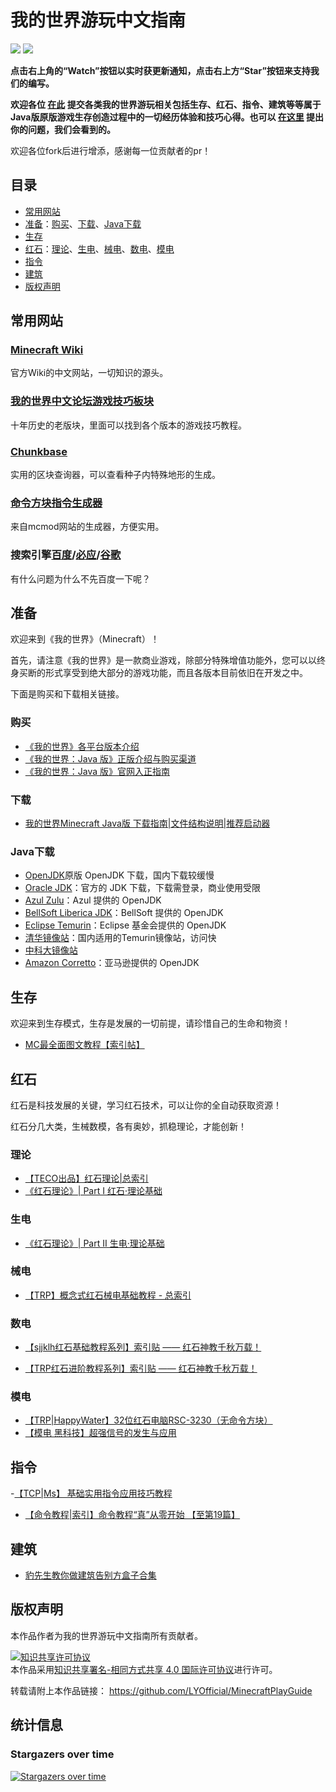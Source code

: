 # 我的世界游玩中文指南
![](https://img.shields.io/badge/license-CC--BY--SA--4.0-green) ![](https://img.shields.io/github/stars/LYOfficial/MinecraftPlayGuide)  

**点击右上角的“Watch”按钮以实时获更新通知，点击右上方“Star”按钮来支持我们的编写。**

**欢迎各位 [在此](https://github.com/LYOfficial/MinecraftPlayGuide/issues/new) 提交各类我的世界游玩相关包括生存、红石、指令、建筑等等属于Java版原版游戏生存创造过程中的一切经历体验和技巧心得。也可以 [在这里](https://github.com/LYOfficial/MinecraftPlayGuide/issues/new) 提出你的问题，我们会看到的。**

欢迎各位fork后进行增添，感谢每一位贡献者的pr！

## 目录
- [常用网站](#常用网站)
- [准备](#准备)：[购买](#购买)、[下载](#下载)、[Java下载](#Java下载)
- [生存](#生存)
- [红石](#红石)：[理论](#理论)、[生电](#生电)、[械电](#械电)、[数电](#数电)、[模电](#模电)
- [指令](#指令)
- [建筑](#建筑)
- [版权声明](#版权声明)

## 常用网站

### [Minecraft Wiki](https://minecraft.fandom.com/zh/wiki/)
官方Wiki的中文网站，一切知识的源头。

### [我的世界中文论坛游戏技巧板块](https://www.mcbbs.net/forum-gameplay-1.html)
十年历史的老版块，里面可以找到各个版本的游戏技巧教程。

### [Chunkbase](https://www.chunkbase.com/)
实用的区块查询器，可以查看种子内特殊地形的生成。

### [命令方块指令生成器](https://www.mcmod.cn/tools/cbcreator/)
来自mcmod网站的生成器，方便实用。

### 搜索引擎[百度](https://www.baidu.com)/[必应](https://www.bing.com)/[谷歌](https://www.google.com)
有什么问题为什么不先百度一下呢？

## 准备
欢迎来到《我的世界》（Minecraft）！

首先，请注意《我的世界》是一款商业游戏，除部分特殊增值功能外，您可以以终身买断的形式享受到绝大部分的游戏功能，而且各版本目前依旧在开发之中。

下面是购买和下载相关链接。

### 购买

- [《我的世界》各平台版本介绍](https://www.mcbbs.net/thread-269349-1-1.html)
- [《我的世界：Java 版》正版介绍与购买渠道](https://www.mcbbs.net/thread-1301727-1-1.html)
- [《我的世界：Java 版》官网入正指南](https://www.mcbbs.net/thread-1301737-1-1.html)


### 下载

- [我的世界Minecraft Java版 下载指南|文件结构说明|推荐启动器](https://www.mcbbs.net/thread-38297-1-1.html)


### Java下载

- [OpenJDK](https://openjdk.org/)原版 OpenJDK 下载，国内下载较缓慢
- [Oracle JDK](https://www.oracle.com/java/technologies/java-se-glance.html)：官方的 JDK 下载，下载需登录，商业使用受限
- [Azul Zulu](https://www.azul.com/downloads/)：Azul 提供的 OpenJDK
- [BellSoft Liberica JDK](https://bell-sw.com/pages/downloads/)：BellSoft 提供的 OpenJDK
- [Eclipse Temurin](https://adoptium.net/zh-CN/temurin/releases/)：Eclipse 基金会提供的 OpenJDK
- [清华镜像站](https://mirrors.tuna.tsinghua.edu.cn/Adoptium/)：国内适用的Temurin镜像站，访问快
- [中科大镜像站](https://mirrors.ustc.edu.cn/AdoptOpenJDK/)
- [Amazon Corretto](https://aws.amazon.com/cn/corretto/)：亚马逊提供的 OpenJDK

## 生存

欢迎来到生存模式，生存是发展的一切前提，请珍惜自己的生命和物资！

- [MC最全面图文教程【索引帖】](https://www.mcbbs.net/thread-85937-1-1.html)


## 红石

红石是科技发展的关键，学习红石技术，可以让你的全自动获取资源！

红石分几大类，生械数模，各有奥妙，抓稳理论，才能创新！

### 理论

- [【TECO出品】红石理论|总索引](https://www.mcbbs.net/thread-1355338-1-1.html)
- [《红石理论》| Part I 红石·理论基础](https://www.mcbbs.net/thread-1355226-1-1.html)

### 生电

- [《红石理论》| Part II 生电·理论基础](https://www.mcbbs.net/thread-1355255-1-1.html)

### 械电

- [【TRP】概念式红石械电基础教程 - 总索引](https://www.mcbbs.net/thread-636639-1-1.html)

### 数电

- [【sjjklh红石基础教程系列】索引贴 —— 红石神教千秋万载！](https://www.mcbbs.net/thread-25775-1-1.html)

- [【TRP红石进阶教程系列】索引贴 —— 红石神教千秋万载！ ](https://www.mcbbs.net/thread-113169-1-1.html)


### 模电

- [【TRP|HappyWater】32位红石电脑RSC-3230（无命令方块）](https://www.mcbbs.net/thread-574624-1-1.html)
- [【模电 黑科技】超强信号的发生与应用](https://www.mcbbs.net/thread-246679-1-1.html)

## 指令

-[【TCP|Ms】 基础实用指令应用技巧教程](https://www.mcbbs.net/thread-486184-1-1.html)
- [【命令教程|索引】命令教程“真”从零开始 【至第19篇】](https://www.mcbbs.net/thread-1403038-1-1.html)

## 建筑

- [豹先生教你做建筑告别方盒子合集](https://www.mcbbs.net/thread-378200-1-1.html)

## 版权声明
本作品作者为我的世界游玩中文指南所有贡献者。

<a rel="license" href="http://creativecommons.org/licenses/by-sa/4.0/"><img alt="知识共享许可协议" style="border-width:0" src="https://i.creativecommons.org/l/by-sa/4.0/88x31.png" /></a><br />本作品采用<a rel="license" href="http://creativecommons.org/licenses/by-sa/4.0/">知识共享署名-相同方式共享 4.0 国际许可协议</a>进行许可。

转载请附上本作品链接： https://github.com/LYOfficial/MinecraftPlayGuide

## 统计信息

### Stargazers over time
[![Stargazers over time](https://starchart.cc/LYOfficial/MinecraftPlayGuide.svg)](https://starchart.cc/LYOfficial/MinecraftPlayGuide)